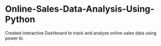 # Online-Sales-Data-Analysis-Using-Python

Created interactive Dashboard to track and analyze online sales data using power bi.
